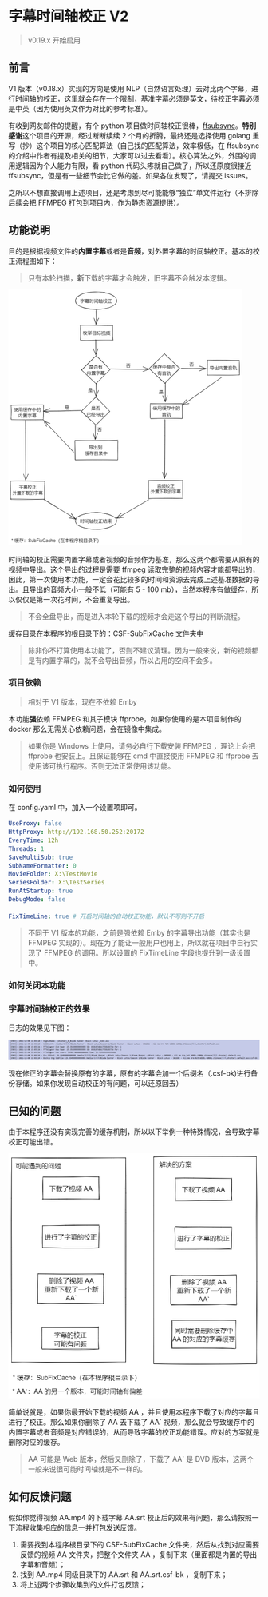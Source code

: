 # 字幕时间轴校正 V2

> v0.19.x 开始启用

## 前言

V1 版本（v0.18.x）实现的方向是使用 NLP（自然语言处理）去对比两个字幕，进行时间轴的校正，这里就会存在一个限制，基准字幕必须是英文，待校正字幕必须是中英（因为使用英文作为对比的参考标准）。

有收到网友邮件的提醒，有个 python 项目做时间轴校正很棒，[ffsubsync](https://github.com/smacke/ffsubsync)。**特别感谢**这个项目的开源，经过断断续续 2 个月的折腾，最终还是选择使用 golang 重写（抄）这个项目的核心匹配算法（自己找的匹配算法，效率极低，在 ffsubsync 的介绍中作者有提及相关的细节，大家可以过去看看）。核心算法之外，外围的调用逻辑因为个人能力有限，看 python 代码头疼就自己做了，所以还原度很接近 ffsubsync，但是有一些细节会比它做的差。如果各位发现了，请提交 issues。

之所以不想直接调用上述项目，还是考虑到尽可能能够“独立”单文件运行（不排除后续会把 FFMPEG  打包到项目内，作为静态资源提供）。

## 功能说明

目的是根据视频文件的**内置字幕**或者是**音频**，对外置字幕的时间轴校正。基本的校正流程图如下：

> 只有本轮扫描，**新**下载的字幕才会触发，旧字幕不会触发本逻辑。

<img src="pics/时间轴校正基础流程.png" alt="时间轴校正基础流程" style="zoom:50%;" />

时间轴的校正需要内置字幕或者视频的音频作为基准，那么这两个都需要从原有的视频中导出。这个导出的过程是需要 ffmpeg 读取完整的视频内容才能都导出的，因此，第一次使用本功能，一定会花比较多的时间和资源去完成上述基准数据的导出。且导出的音频大小一般不低（可能有 5 - 100 mb），当然本程序有做缓存，所以仅仅是第一次花时间，不会重复导出。

> 不会全盘导出，而是进入本轮下载的视频才会走这个导出的判断流程。

缓存目录在本程序的根目录下的：CSF-SubFixCache 文件夹中

> 除非你不打算使用本功能了，否则不建议清理。因为一般来说，新的视频都是有内置字幕的，就不会导出音频，所以占用的空间不会多。

### 项目依赖

> 相对于 V1 版本，现在不依赖 Emby

本功能**强**依赖 FFMPEG 和其子模块 ffprobe，如果你使用的是本项目制作的 docker 那么无需关心依赖问题，会在镜像中集成。

> 如果你是 Windows 上使用，请务必自行下载安装 FFMPEG ，理论上会把 ffprobe 也安装上。且保证能够在 cmd 中直接使用 FFMPEG  和 ffprobe 去使用该可执行程序。否则无法正常使用该功能。

### 如何使用

在 config.yaml 中，加入一个设置项即可。

```yaml
UseProxy: false
HttpProxy: http://192.168.50.252:20172
EveryTime: 12h
Threads: 1
SaveMultiSub: true
SubNameFormatter: 0
MovieFolder: X:\TestMovie
SeriesFolder: X:\TestSeries
RunAtStartup: true
DebugMode: false

FixTimeLine: true # 开启时间轴的自动校正功能，默认不写则不开启
```

> 不同于 V1 版本的功能，之前是强依赖 Emby 的字幕导出功能（其实也是 FFMPEG 实现的）。现在为了能让一般用户也用上，所以就在项目中自行实现了 FFMPEG 的调用。所以设置的 FixTimeLine 字段也提升到一级设置中。

### 如何关闭本功能



### 字幕时间轴校正的效果

日志的效果见下图：

![字幕时间轴校正日志效果](pics/字幕时间轴校正日志效果.jpg)

现在修正的字幕会替换原有的字幕，原有的字幕会加一个后缀名（.csf-bk)进行备份存储。如果你发现自动校正的有问题，可以还原回去）

## 已知的问题

由于本程序还没有实现完善的缓存机制，所以以下举例一种特殊情况，会导致字幕校正可能出错。

![自动校正字幕--可能遇到的问题和解决方案](pics/自动校正字幕--可能遇到的问题和解决方案.png)



简单说就是，如果你最开始下载的视频 AA ，并且使用本程序下载了对应的字幕且进行了校正。那么如果你删除了 AA 去下载了 AA` 视频，那么就会导致缓存中的内置字幕或者音频是对应错误的，从而导致字幕的校正功能错误。应对的方案就是删除对应的缓存。

> AA 可能是 Web 版本，然后又删除了，下载了 AA` 是 DVD 版本，这两个一般来说很可能时间轴就是不一样的。

## 如何反馈问题

假如你觉得视频 AA.mp4 的下载字幕 AA.srt 校正后的效果有问题，那么请按照一下流程收集相应的信息一并打包发送反馈。

1. 需要找到本程序根目录下的 CSF-SubFixCache 文件夹，然后从找到对应需要反馈的视频 AA 文件夹，把整个文件夹 AA ，复制下来（里面都是内置的导出字幕和音频）；
2. 找到 AA.mp4 同级目录下的  AA.srt  和  AA.srt.csf-bk ，复制下来；
3. 将上述两个步骤收集到的文件打包反馈；